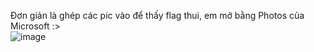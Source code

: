 Đơn giản là ghép các pic vào để thấy flag thui, em mở bằng Photos của Microsoft :></br>![image](https://user-images.githubusercontent.com/99264349/213089319-ba36c094-9dff-4ad0-b24b-7318efdd12dd.png)

